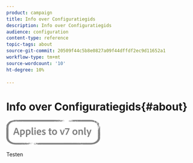 ```yaml
---
product: campaign
title: Info over Configuratiegids
description: Info over Configuratiegids
audience: configuration
content-type: reference
topic-tags: about
source-git-commit: 20509f44c5b8e0827a09f44dffdf2ec9d11652a1
workflow-type: tm+mt
source-wordcount: '10'
ht-degree: 10%

---
```



# Info over Configuratiegids{#about}

![](../../assets/v7-only.svg)

Testen


